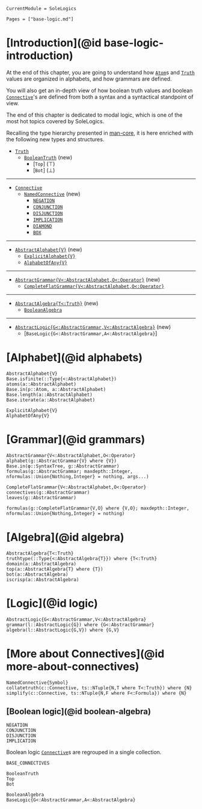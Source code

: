 ```@meta
CurrentModule = SoleLogics
```

```@contents
Pages = ["base-logic.md"]
```

# [Introduction](@id base-logic-introduction)
At the end of this chapter, you are going to understand how [`Atom`](@ref)s and [`Truth`](@ref) values are organized in alphabets, and how grammars are defined. 

You will also get an in-depth view of how boolean truth values and boolean [`Connective`](@ref)'s are defined from both a syntax and a syntactical standpoint of view.

The end of this chapter is dedicated to modal logic, which is one of the most hot topics covered by SoleLogics.

Recalling the type hierarchy presented in [man-core](@ref), it is here enriched with the following new types and structures.


- [`Truth`](@ref)
    - [`BooleanTruth`](@ref) (new)
        - [`Top`] (⊤)
        - [`Bot`] (⊥)
---

- [`Connective`](@ref)
    - [`NamedConnective`](@ref) (new)
        - [`NEGATION`](@ref)
        - [`CONJUNCTION`](@ref) 
        - [`DISJUNCTION`](@ref)
        - [`IMPLICATION`](@ref)
        - [`DIAMOND`](@ref)
        - [`BOX`](@ref)
---

- [`AbstractAlphabet{V}`](@ref) (new)
    - [`ExplicitAlphabet{V}`](@ref)
    - [`AlphabetOfAny{V}`](@ref)
---

- [`AbstractGrammar{V<:AbstractAlphabet,O<:Operator}`](@ref) (new)
    - [`CompleteFlatGrammar{V<:AbstractAlphabet,O<:Operator}`](@ref)
---

- [`AbstractAlgebra{T<:Truth}`](@ref) (new)
    - [`BooleanAlgebra`](@ref)
---

- [`AbstractLogic{G<:AbstractGrammar,V<:AbstractAlgebra}`](@ref) (new)
    - [`BaseLogic{G<:AbstractGrammar,A<:AbstractAlgebra}`]

# [Alphabet](@id alphabets)
```@docs
AbstractAlphabet{V}
Base.isfinite(::Type{<:AbstractAlphabet})
atoms(a::AbstractAlphabet)
Base.in(p::Atom, a::AbstractAlphabet)
Base.length(a::AbstractAlphabet)
Base.iterate(a::AbstractAlphabet)

ExplicitAlphabet{V}
AlphabetOfAny{V}
```

# [Grammar](@id grammars)
```@docs
AbstractGrammar{V<:AbstractAlphabet,O<:Operator} 
alphabet(g::AbstractGrammar{V} where {V})
Base.in(φ::SyntaxTree, g::AbstractGrammar)
formulas(g::AbstractGrammar; maxdepth::Integer, nformulas::Union{Nothing,Integer} = nothing, args...)

CompleteFlatGrammar{V<:AbstractAlphabet,O<:Operator}
connectives(g::AbstractGrammar)
leaves(g::AbstractGrammar)

formulas(g::CompleteFlatGrammar{V,O} where {V,O}; maxdepth::Integer, nformulas::Union{Nothing,Integer} = nothing)
```

# [Algebra](@id algebra)

```@docs
AbstractAlgebra{T<:Truth}
truthtype(::Type{<:AbstractAlgebra{T}}) where {T<:Truth}
domain(a::AbstractAlgebra)
top(a::AbstractAlgebra{T} where {T})
bot(a::AbstractAlgebra)
iscrisp(a::AbstractAlgebra)
```

# [Logic](@id logic)
```@docs
AbstractLogic{G<:AbstractGrammar,V<:AbstractAlgebra}
grammar(l::AbstractLogic{G}) where {G<:AbstractGrammar}
algebra(l::AbstractLogic{G,V}) where {G,V}
```

# [More about Connectives](@id more-about-connectives)
```@docs
NamedConnective{Symbol}
collatetruth(c::Connective, ts::NTuple{N,T where T<:Truth}) where {N}
simplify(c::Connective, ts::NTuple{N,F where F<:Formula}) where {N}
```

## [Boolean logic](@id boolean-algebra)

```@docs
NEGATION
CONJUNCTION
DISJUNCTION
IMPLICATION
```

Boolean logic [`Connective`](@ref)s are regrouped in a single collection.
```@docs
BASE_CONNECTIVES
```

```@docs
BooleanTruth
Top
Bot
```

```@docs
BooleanAlgebra
BaseLogic{G<:AbstractGrammar,A<:AbstractAlgebra}
```